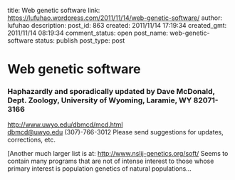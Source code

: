 title: Web genetic software
link: https://lufuhao.wordpress.com/2011/11/14/web-genetic-software/
author: lufuhao
description: 
post_id: 863
created: 2011/11/14 17:19:34
created_gmt: 2011/11/14 08:19:34
comment_status: open
post_name: web-genetic-software
status: publish
post_type: post

# Web genetic software

### Haphazardly and sporadically updated by Dave McDonald, Dept. Zoology, University of Wyoming, Laramie, WY 82071-3166  
http://www.uwyo.edu/dbmcd/mcd.html  
[dbmcd@uwyo.edu](mailto:dbmcd@uwyo.edu) (307)-766-3012 Please send suggestions for updates, corrections, etc.

[Another much larger list is at: <http://www.nslij-genetics.org/soft/> Seems to contain many programs that are not of intense interest to those whose primary interest is population genetics of natural populations…
